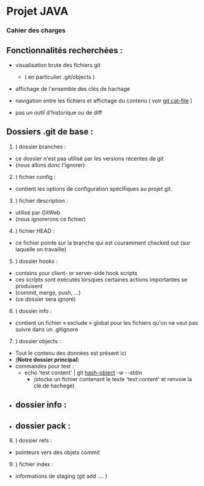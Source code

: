 # Projet JAVA
### Cahier des charges

## Fonctionnalités recherchées :

- visualisation brute des fichiers git
  - ( en particulier .git/objects )

- affichage de l'ensemble des clés de hachage

- navigation entre les fichiers et affichage du contenu
( voir [git cat-file](https://git-scm.com/docs/git-cat-file) )

- pas un outil d'historique ou de diff




## Dossiers  .git de base :

1. ) dossier branches :
  - ce dossier n'est pas utilisé par les versions récentes de git
  - (nous allons donc l'ignorer)

2. ) fichier config :
  - contient les options de configuration spécifiques au projet git.

3. ) fichier description :
  - utilisé par GitWeb
  - (nous ignorerons ce fichier)

4. ) fichier HEAD :
  * ce fichier pointe sur la branche qui est couramment checked out (sur laquelle on travaille)

5. ) dossier hooks :
  - contains your client- or server-side hook scripts
  - ces scripts sont exécutés lorsques certaines actions importantes se produisent
  - (commit, merge, push, …)
  - (ce dossier sera ignoré)

6. ) dossier info :
  - contient un fichier « exclude » global pour les fichiers qu'on ne veut pas suivre dans un .gitignore

7. ) dossier objects :
  - Tout le contenu des données est présent ici
  - (**Notre dossier principal**)
  - commandes pour test :
    - echo 'test content' | git [hash-object](https://git-scm.com/docs/git-hash-object) -w --stdin
      - (stocke un fichier contenant le texte 'test content' et renvoie la clé de hachege)
  - dossier info :
    -
  - dossier pack :
    -



8. ) dossier refs :
  - pointeurs vers des objets commit

9. ) fichier index :
  - informations de staging (git add …. )
